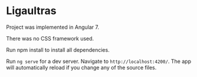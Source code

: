 # Ligaultras

Project was implemented in Angular 7.

There was no CSS framework used.

Run npm install to install all dependencies.

Run `ng serve` for a dev server. Navigate to `http://localhost:4200/`. The app will automatically reload if you change any of the source files.
